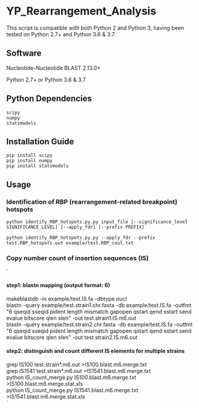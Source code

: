 # YP_Rearrangement_Analysis
This script is compatible with both Python 2 and Python 3, having been tested on Python 2.7+ and Python 3.6 & 3.7. 


## Software

Nucleotide-Nucleotide BLAST 2.13.0+

Python 2.7+ or Python 3.6 & 3.7

## Python Dependencies
```
scipy  
numpy  
statsmodels  
```

## Installation Guide
```
pip install scipy  
pip install numpy  
pip install statsmodels  
```

## Usage
### Identification of RBP (rearrangement-related breakpoint) hotspots
```
python identify_RBP_hotspots.py.py input_file [--significance_level SIGNIFICANCE_LEVEL] [--apply_fdr] [--prefix PREFIX]
```

`
python identify_RBP_hotspots.py.py --apply_fdr --prefix test.RBP_hotspots.out example/test.RBP_cout.txt
`

### Copy number count of insertion sequences (IS)

`
#### step1: blastn mapping (output format: 6)
makeblastdb -in example/test.IS.fa -dbtype nucl  
blastn -query example/test.strain1.chr.fasta -db example/test.IS.fa -outfmt "6 qseqid sseqid pident length mismatch gapopen qstart qend sstart send evalue bitscore qlen slen" -out test.strain1.IS.m6.out  
blastn -query example/test.strain2.chr.fasta -db example/test.IS.fa -outfmt "6 qseqid sseqid pident length mismatch gapopen qstart qend sstart send evalue bitscore qlen slen" -out test.strain2.IS.m6.out  

#### step2: distinguish and count different IS elements for multiple strains
grep IS100 test.strain*.m6.out >IS100.blast.m6.merge.txt  
grep IS1541 test.strain*.m6.out >IS1541.blast.m6.merge.txt  
python IS_count_merge.py IS100.blast.m6.merge.txt >IS100.blast.m6.merge.stat.xls  
python IS_count_merge.py IS1541.blast.m6.merge.txt >IS1541.blast.m6.merge.stat.xls  
`
